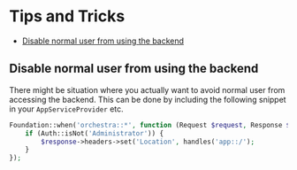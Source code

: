 # Tips and Tricks

* [Disable normal user from using the backend](#disable-normal-user-from-using-the-backend)

## Disable normal user from using the backend

There might be situation where you actually want to avoid normal user from accessing the backend. This can be done by including the following snippet in your `AppServiceProvider` etc.

```php
Foundation::when('orchestra::*', function (Request $request, Response $response) {
    if (Auth::isNot('Administrator')) {
        $response->headers->set('Location', handles('app::/');
    }
});
```
